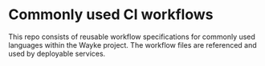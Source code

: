 # Commonly used CI workflows

This repo consists of reusable workflow specifications for commonly used languages within the Wayke project. The workflow files are referenced and used by deployable services.